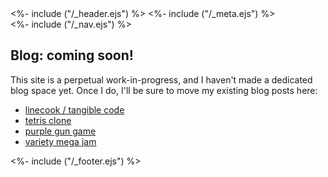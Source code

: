 <!DOCTYPE html>
<html>
<head>
<%- include ("/_header.ejs") %>
<link href="/stylesheets/mailchimp.css" rel="stylesheet" type="text/css">
<%- include ("/_meta.ejs") %>
</head>
<body>
<div class="wrapper">
<%- include ("/_nav.ejs") %>
<section class="main-content">

## Blog: coming soon!

This site is a perpetual work-in-progress, and I haven't made a dedicated blog space yet. Once I do, I'll be sure to move my existing blog posts here:

<ul>
  <li><a href="/posts/linecook">linecook / tangible code</a></li>
  <li><a href="/posts/tetris-clone">tetris clone</a></li>
  <li><a href="/posts/purple-gun-game">purple gun game</a></li>
  <li><a href="/posts/vmj2020">variety mega jam</a></li>
</ul>

</section>
<%- include ("/_footer.ejs") %>
</body>
</html>
